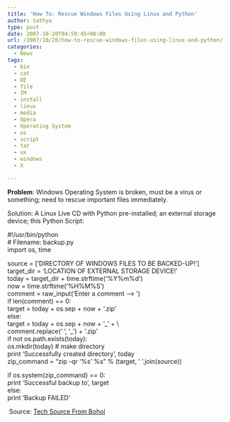 ```yaml
---
title: 'How To: Rescue Windows Files Using Linux and Python'
author: Sathya
type: post
date: 2007-10-20T04:59:45+00:00
url: /2007/10/20/how-to-rescue-windows-files-using-linux-and-python/
categories:
  - News
tags:
  - bin
  - cat
  - DE
  - file
  - IM
  - install
  - linux
  - media
  - Opera
  - Operating System
  - os
  - script
  - tar
  - ux
  - windows
  - X

---
```

<span style="font-weight: bold">Problem</span>: Windows Operating System is broken, must be a virus or something; need to rescue important files immediately.<span style="font-weight: bold"></p> 

<p>
  Solution</span>: A Linux Live CD with Python pre-installed; an external storage device; this Python Script:
</p>

<p>
  #!/usr/bin/python<br /> # Filename: backup.py<br /> import os, time
</p>

<p>
  source = [&#8216;DIRECTORY OF WINDOWS FILES TO BE BACKED-UP!’]<br /> target_dir = &#8216;LOCATION OF EXTERNAL STORAGE DEVICE!&#8217;<br /> today = target_dir + time.strftime(&#8216;%Y%m%d&#8217;)<br /> now = time.strftime(&#8216;%H%M%S&#8217;)<br /> comment = raw_input(&#8216;Enter a comment &#8211;> &#8216;)<br /> if len(comment) == 0:<br /> target = today + os.sep + now + &#8216;.zip&#8217;<br /> else:<br /> target = today + os.sep + now + &#8216;_&#8217; + \<br /> comment.replace(&#8216; &#8216;, &#8216;_&#8217;) + &#8216;.zip&#8217;<br /> if not os.path.exists(today):<br /> os.mkdir(today) # make directory<br /> print &#8216;Successfully created directory&#8217;, today<br /> zip_command = &#8220;zip -qr &#8216;%s&#8217; %s&#8221; % (target, &#8216; &#8216;.join(source))
</p>

<p>
  if os.system(zip_command) == 0:<br /> print &#8216;Successful backup to&#8217;, target<br /> else:<br /> print &#8216;Backup FAILED&#8217;
</p>

<p>
   Source: <a href="http://junauza.blogspot.com/2007/10/how-to-rescue-windows-files-using-linux.html">Tech Source From Bohol</a>
</p>